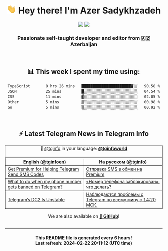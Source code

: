 <div align="center">
	<div>
		<h1>
      <img src="./assets/hi.gif" width="30px"> Hey there! I'm Azer Sadykhzadeh
    </h1>
    <img height="18" src="https://komarev.com/ghpvc/?username=sadykhzadeh&label=Views&color=2081c1&style=flat-square" />
		<a href="https://wakatime.com/Azer"> <img height="18" src="https://wakatime.com/badge/user/f80ae27a-c328-426f-a381-bc84136e2dd6.svg" /> </a>
    <h3>
      Passionate self-taught developer and editor from 🇦🇿 Azerbaijan
    </h3>
  </div>
  <br>

<h2>📊 This week I spent my time using:</h2>

<!--START_SECTION:waka-->

```txt
TypeScript       8 hrs 26 mins   ██████████████████████▓░░   90.58 %
JSON             25 mins         █░░░░░░░░░░░░░░░░░░░░░░░░   04.54 %
CSS              11 mins         ▓░░░░░░░░░░░░░░░░░░░░░░░░   02.05 %
Other            5 mins          ▒░░░░░░░░░░░░░░░░░░░░░░░░   00.98 %
Go               5 mins          ▒░░░░░░░░░░░░░░░░░░░░░░░░   00.92 %
```

<!--END_SECTION:waka-->

<br>

<h2>⚡️ Latest Telegram News in Telegram Info</h2>
  <table border>
		<tr>
			<th width="50%">English (<a href="https://t.me/tginfoen">@tginfoen</a>)</th>
			<th>На русском (<a href="https://t.me/tginfo">@tginfo</a>)</th>
		</tr>
		<caption>🚩 <a href="https://t.me/tginfo">@tginfo</a> in your language: <a href="https://t.me/tginfoworld"><b>@tginfoworld</b></a><caption/>
  <tr><td><a href="https://t.me/tginfoen/1856">Get Premium for Helping Telegram Send SMS Codes</a></td>
    <td><a href="https://t.me/tginfo/3942">Отправка SMS в обмен на Premium</a></td></tr><tr><td><a href="https://t.me/tginfoen/1855">What to do when my phone number gets banned on Telegram?</a></td>
    <td><a href="https://t.me/tginfo/3941">«Номер телефона заблокирован»: что делать?</a></td></tr><tr><td><a href="https://t.me/tginfoen/1853">Telegram’s DC2 Is Unstable</a></td>
    <td><a href="https://t.me/tginfo/3940">Наблюдаются проблемы с Telegram по всему миру с 14:20 МСК.</a></td></tr>
</table>
We are also available on <a href="https://github.com/tginfo"><b>🐙 GitHub</b></a>!
</div>

<br>
<hr>
<h4 align="center">This README file is generated <b>every 6 hours</b>!</br>Last refresh: <b>2024-02-22 20:11:12 (UTC time)</b></h4>
